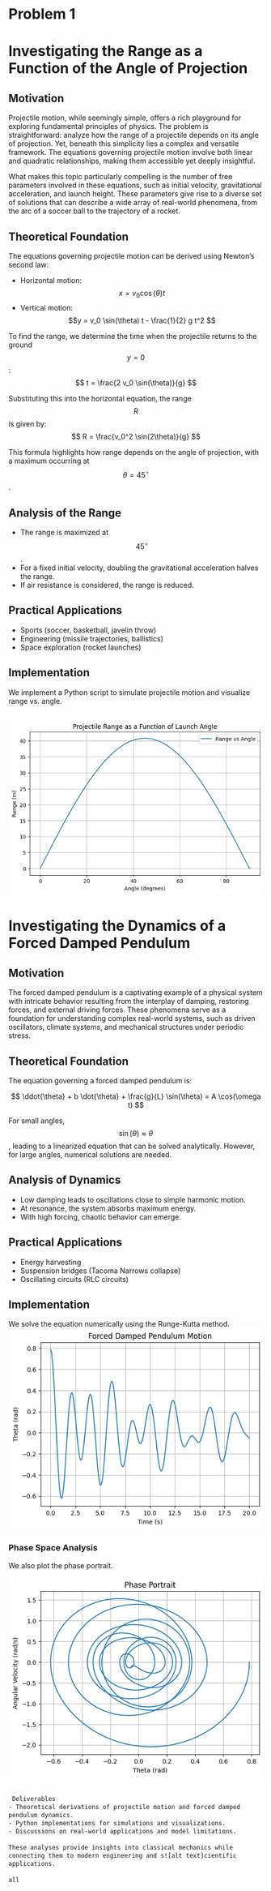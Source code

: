 # Problem 1
# Investigating the Range as a Function of the Angle of Projection

## Motivation
Projectile motion, while seemingly simple, offers a rich playground for exploring fundamental principles of physics. The problem is straightforward: analyze how the range of a projectile depends on its angle of projection. Yet, beneath this simplicity lies a complex and versatile framework. The equations governing projectile motion involve both linear and quadratic relationships, making them accessible yet deeply insightful.

What makes this topic particularly compelling is the number of free parameters involved in these equations, such as initial velocity, gravitational acceleration, and launch height. These parameters give rise to a diverse set of solutions that can describe a wide array of real-world phenomena, from the arc of a soccer ball to the trajectory of a rocket.

## Theoretical Foundation
The equations governing projectile motion can be derived using Newton’s second law:

- Horizontal motion:
  $$ x = v_0 \cos(\theta) t $$
- Vertical motion:
  $$y = v_0 \sin(\theta) t - \frac{1}{2} g t^2 $$

To find the range, we determine the time when the projectile returns to the ground $$ y = 0 $$:
  $$ t = \frac{2 v_0 \sin(\theta)}{g} $$

Substituting this into the horizontal equation, the range $$ R $$ is given by:
  $$ R = \frac{v_0^2 \sin(2\theta)}{g} $$

This formula highlights how range depends on the angle of projection, with a maximum occurring at $$ \theta = 45^\circ $$.

## Analysis of the Range
- The range is maximized at $$ 45^\circ $$ .
- For a fixed initial velocity, doubling the gravitational acceleration halves the range.
- If air resistance is considered, the range is reduced.

## Practical Applications
- Sports (soccer, basketball, javelin throw)
- Engineering (missile trajectories, ballistics)
- Space exploration (rocket launches)

## Implementation
We implement a Python script to simulate projectile motion and visualize range vs. angle.

![alt text](image-3.png)
---

# Investigating the Dynamics of a Forced Damped Pendulum

## Motivation
The forced damped pendulum is a captivating example of a physical system with intricate behavior resulting from the interplay of damping, restoring forces, and external driving forces. These phenomena serve as a foundation for understanding complex real-world systems, such as driven oscillators, climate systems, and mechanical structures under periodic stress.

## Theoretical Foundation
The equation governing a forced damped pendulum is:

$$ \ddot{\theta} + b \dot{\theta} + \frac{g}{L} \sin(\theta) = A \cos(\omega t) $$

For small angles, $$ \sin(\theta) \approx \theta $$, leading to a linearized equation that can be solved analytically. However, for large angles, numerical solutions are needed.

## Analysis of Dynamics
- Low damping leads to oscillations close to simple harmonic motion.
- At resonance, the system absorbs maximum energy.
- With high forcing, chaotic behavior can emerge.

## Practical Applications
- Energy harvesting
- Suspension bridges (Tacoma Narrows collapse)
- Oscillating circuits (RLC circuits)

## Implementation
We solve the equation numerically using the Runge-Kutta method.
![alt text](image-5.png)


### Phase Space Analysis
We also plot the phase portrait.

![alt text](image-6.png)
```

 Deliverables
- Theoretical derivations of projectile motion and forced damped pendulum dynamics.
- Python implementations for simulations and visualizations.
- Discussions on real-world applications and model limitations.

These analyses provide insights into classical mechanics while connecting them to modern engineering and s![alt text]cientific applications.

all


